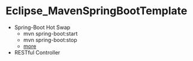 # Eclipse_MavenSpringBootTemplate

- Spring-Boot Hot Swap
  - mvn spring-boot:start
  - mvn spring-boot:stop
  - [more](https://docs.spring.io/spring-boot/docs/current/maven-plugin/plugin-info.html)
- RESTful Controller
